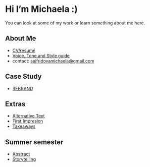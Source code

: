 # Hi I’m Michaela :)

You can look at some of my work or learn something about me here.

## About Me

- [CV/résumé](03-experience)
- [Voice, Tone and Style guide](05-voice_tone)
- contact: sajfridovamichaela@gmail.com

## Case Study

- [REBRAND](case-study)


## Extras

- [Alternative Text](01-alternative-text)
- [First Impresion](02-first-impression)
- [Takeaways](takeaways)

## Summer semester
- [Abstract](abstract)
- [Storytelling](Storytelling)
